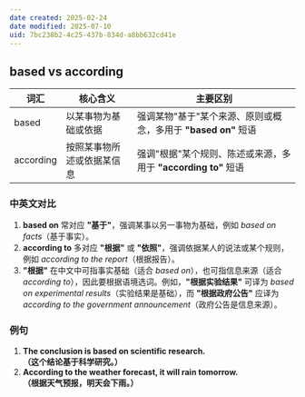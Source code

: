 ```yaml
---
date created: 2025-02-24
date modified: 2025-07-10
uid: 7bc238b2-4c25-437b-834d-a8bb632cd41e
---
```

## based vs according

|词汇|核心含义|主要区别|
|---|---|---|
|based|以某事物为基础或依据|强调某物"基于"某个来源、原则或概念，多用于 **"based on"** 短语|
|according|按照某事物所述或依据某信息|强调"根据"某个规则、陈述或来源，多用于 **"according to"** 短语|

### 中英文对比

1. **based on** 常对应 **"基于"**，强调某事以另一事物为基础，例如 _based on facts_（基于事实）。
2. **according to** 多对应 **"根据"** 或 **"依照"**，强调依据某人的说法或某个规则，例如 _according to the report_（根据报告）。
3. **"根据"** 在中文中可指事实基础（适合 _based on_），也可指信息来源（适合 _according to_），因此要根据语境选词。例如，**"根据实验结果"** 可译为 _based on experimental results_（实验结果是基础），而 **"根据政府公告"** 应译为 _according to the government announcement_（政府公告是信息来源）。

### 例句

1. **The conclusion is based on scientific research.**  
    **（这个结论基于科学研究。）**
2. **According to the weather forecast, it will rain tomorrow.**  
    **（根据天气预报，明天会下雨。）**
    
